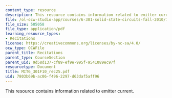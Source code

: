 ```yaml
---
content_type: resource
description: This resource contains information related to emitter current.
file: /ol-ocw-studio-app/courses/6-301-solid-state-circuits-fall-2010/7803b69bac06f4962297d63daf5aff96_MIT6_301F10_rec25.pdf
file_size: 505058
file_type: application/pdf
learning_resource_types:
- Recitations
license: https://creativecommons.org/licenses/by-nc-sa/4.0/
ocw_type: OCWFile
parent_title: Recitations
parent_type: CourseSection
parent_uid: 9d58d137-cf89-ef9e-995f-9541089ec97f
resourcetype: Document
title: MIT6_301F10_rec25.pdf
uid: 7803b69b-ac06-f496-2297-d63daf5aff96
---
```

This resource contains information related to emitter current.